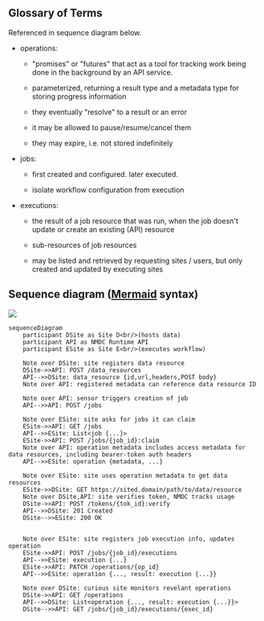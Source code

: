 ## Glossary of Terms

Referenced in sequence diagram below.

* operations:

    * "promises" or "futures" that act as a tool for tracking work being done in the background by
      an API service.
      
    * parameterized, returning a result type and a metadata type for storing progress information
      
    * they eventually "resolve" to a result or an error
      
    * it may be allowed to pause/resume/cancel them
      
    * they may expire, i.e. not stored indefinitely

* jobs:

    * first created and configured. later executed.
      
    * isolate workflow configuration from execution

* executions:

    * the result of a job resource that was run, when the job doesn't update or create an existing
      (API) resource
      
    * sub-resources of job resources
      
    * may be listed and retrieved by requesting sites / users, but only created and updated by
      executing sites


## Sequence diagram ([Mermaid](https://mermaid-js.github.io/) syntax)

[![](https://mermaid.ink/img/eyJjb2RlIjoic2VxdWVuY2VEaWFncmFtXG4gICAgcGFydGljaXBhbnQgRFNpdGUgYXMgU2l0ZSBEPGJyLz4oaG9zdHMgZGF0YSlcbiAgICBwYXJ0aWNpcGFudCBBUEkgYXMgTk1EQyBSdW50aW1lIEFQSVxuICAgIHBhcnRpY2lwYW50IEVTaXRlIGFzIFNpdGUgRTxici8-KGV4ZWN1dGVzIHdvcmtmbG93KVxuXG4gICAgTm90ZSBvdmVyIERTaXRlOiBzaXRlIHJlZ2lzdGVycyBkYXRhIHJlc291cmNlXG4gICAgRFNpdGUtPj5BUEk6IFBPU1QgL2RhdGFfcmVzb3VyY2VzXG4gICAgQVBJLS0-PkRTaXRlOiBkYXRhX3Jlc291cmNlIHtpZCx1cmwsaGVhZGVycyxQT1NUIGJvZHl9XG4gICAgTm90ZSBvdmVyIEFQSTogcmVnaXN0ZXJlZCBtZXRhZGF0YSBjYW4gcmVmZXJlbmNlIGRhdGEgcmVzb3VyY2UgSURcblxuICAgIE5vdGUgb3ZlciBBUEk6IHNlbnNvciB0cmlnZ2VycyBjcmVhdGlvbiBvZiBqb2JcbiAgICBBUEktLT4-QVBJOiBQT1NUIC9qb2JzXG5cbiAgICBOb3RlIG92ZXIgRVNpdGU6IHNpdGUgYXNrcyBmb3Igam9icyBpdCBjYW4gY2xhaW1cbiAgICBFU2l0ZS0-PkFQSTogR0VUIC9qb2JzXG4gICAgQVBJLS0-PkVTaXRlOiBMaXN0PGpvYiB7Li4ufT5cbiAgICBFU2l0ZS0-PkFQSTogUE9TVCAvam9icy97am9iX2lkfTpjbGFpbVxuICAgIE5vdGUgb3ZlciBBUEk6IG9wZXJhdGlvbiBtZXRhZGF0YSBpbmNsdWRlcyBhY2Nlc3MgbWV0YWRhdGEgZm9yIGRhdGEgcmVzb3VyY2VzLCBpbmNsdWRpbmcgYmVhcmVyLXRva2VuIGF1dGggaGVhZGVyc1xuICAgIEFQSS0tPj5FU2l0ZTogb3BlcmF0aW9uIHttZXRhZGF0YSwgLi4ufVxuXG4gICAgTm90ZSBvdmVyIEVTaXRlOiBzaXRlIHVzZXMgb3BlcmF0aW9uIG1ldGFkYXRhIHRvIGdldCBkYXRhIHJlc291cmNlc1xuICAgIEVTaXRlLT4-RFNpdGU6IEdFVCBodHRwczovL3NpdGVkLmRvbWFpbi9wYXRoL3RvL2RhdGEvcmVzb3VyY2VcbiAgICBOb3RlIG92ZXIgRFNpdGUsQVBJOiBzaXRlIHZlcmlmaWVzIHRva2VuLCBOTURDIHRyYWNrcyB1c2FnZVxuICAgIERTaXRlLT4-QVBJOiBQT1NUIC90b2tlbnMve3Rva19pZH06dmVyaWZ5XG4gICAgQVBJLS0-PkRTaXRlOiAyMDEgQ3JlYXRlZFxuICAgIERTaXRlLS0-PkVTaXRlOiAyMDAgT0tcblxuICAgIFxuICAgIE5vdGUgb3ZlciBFU2l0ZTogc2l0ZSByZWdpc3RlcnMgam9iIGV4ZWN1dGlvbiBpbmZvLCB1cGRhdGVzIG9wZXJhdGlvblxuICAgIEVTaXRlLT4-QVBJOiBQT1NUIC9qb2JzL3tqb2JfaWR9L2V4ZWN1dGlvbnNcbiAgICBBUEktLT4-RVNpdGU6IGV4ZWN1dGlvbiB7Li4ufVxuICAgIEVTaXRlLT4-QVBJOiBQQVRDSCAvb3BlcmF0aW9ucy97b3BfaWR9XG4gICAgQVBJLS0-PkVTaXRlOiBvcGVyYXRpb24gey4uLiwgcmVzdWx0OiBleGVjdXRpb24gey4uLn19XG4gICAgXG4gICAgTm90ZSBvdmVyIERTaXRlOiBjdXJpb3VzIHNpdGUgbW9uaXRvcnMgcmV2ZWxhbnQgb3BlcmF0aW9uc1xuICAgIERTaXRlLT4-QVBJOiBHRVQgL29wZXJhdGlvbnNcbiAgICBBUEktLT4-RFNpdGU6IExpc3Q8b3BlcmF0aW9uIHsuLi4sIHJlc3VsdDogZXhlY3V0aW9uIHsuLi59fT5cbiAgICBEU2l0ZS0tPj5BUEk6IEdFVCAvam9icy97am9iX2lkfS9leGVjdXRpb25zL3tleGVjX2lkfSIsIm1lcm1haWQiOnt9LCJ1cGRhdGVFZGl0b3IiOmZhbHNlfQ)](https://mermaid-js.github.io/mermaid-live-editor/#/edit/eyJjb2RlIjoic2VxdWVuY2VEaWFncmFtXG4gICAgcGFydGljaXBhbnQgRFNpdGUgYXMgU2l0ZSBEPGJyLz4oaG9zdHMgZGF0YSlcbiAgICBwYXJ0aWNpcGFudCBBUEkgYXMgTk1EQyBSdW50aW1lIEFQSVxuICAgIHBhcnRpY2lwYW50IEVTaXRlIGFzIFNpdGUgRTxici8-KGV4ZWN1dGVzIHdvcmtmbG93KVxuXG4gICAgTm90ZSBvdmVyIERTaXRlOiBzaXRlIHJlZ2lzdGVycyBkYXRhIHJlc291cmNlXG4gICAgRFNpdGUtPj5BUEk6IFBPU1QgL2RhdGFfcmVzb3VyY2VzXG4gICAgQVBJLS0-PkRTaXRlOiBkYXRhX3Jlc291cmNlIHtpZCx1cmwsaGVhZGVycyxQT1NUIGJvZHl9XG4gICAgTm90ZSBvdmVyIEFQSTogcmVnaXN0ZXJlZCBtZXRhZGF0YSBjYW4gcmVmZXJlbmNlIGRhdGEgcmVzb3VyY2UgSURcblxuICAgIE5vdGUgb3ZlciBBUEk6IHNlbnNvciB0cmlnZ2VycyBjcmVhdGlvbiBvZiBqb2JcbiAgICBBUEktLT4-QVBJOiBQT1NUIC9qb2JzXG5cbiAgICBOb3RlIG92ZXIgRVNpdGU6IHNpdGUgYXNrcyBmb3Igam9icyBpdCBjYW4gY2xhaW1cbiAgICBFU2l0ZS0-PkFQSTogR0VUIC9qb2JzXG4gICAgQVBJLS0-PkVTaXRlOiBMaXN0PGpvYiB7Li4ufT5cbiAgICBFU2l0ZS0-PkFQSTogUE9TVCAvam9icy97am9iX2lkfTpjbGFpbVxuICAgIE5vdGUgb3ZlciBBUEk6IG9wZXJhdGlvbiBtZXRhZGF0YSBpbmNsdWRlcyBhY2Nlc3MgbWV0YWRhdGEgZm9yIGRhdGEgcmVzb3VyY2VzLCBpbmNsdWRpbmcgYmVhcmVyLXRva2VuIGF1dGggaGVhZGVyc1xuICAgIEFQSS0tPj5FU2l0ZTogb3BlcmF0aW9uIHttZXRhZGF0YSwgLi4ufVxuXG4gICAgTm90ZSBvdmVyIEVTaXRlOiBzaXRlIHVzZXMgb3BlcmF0aW9uIG1ldGFkYXRhIHRvIGdldCBkYXRhIHJlc291cmNlc1xuICAgIEVTaXRlLT4-RFNpdGU6IEdFVCBodHRwczovL3NpdGVkLmRvbWFpbi9wYXRoL3RvL2RhdGEvcmVzb3VyY2VcbiAgICBOb3RlIG92ZXIgRFNpdGUsQVBJOiBzaXRlIHZlcmlmaWVzIHRva2VuLCBOTURDIHRyYWNrcyB1c2FnZVxuICAgIERTaXRlLT4-QVBJOiBQT1NUIC90b2tlbnMve3Rva19pZH06dmVyaWZ5XG4gICAgQVBJLS0-PkRTaXRlOiAyMDEgQ3JlYXRlZFxuICAgIERTaXRlLS0-PkVTaXRlOiAyMDAgT0tcblxuICAgIFxuICAgIE5vdGUgb3ZlciBFU2l0ZTogc2l0ZSByZWdpc3RlcnMgam9iIGV4ZWN1dGlvbiBpbmZvLCB1cGRhdGVzIG9wZXJhdGlvblxuICAgIEVTaXRlLT4-QVBJOiBQT1NUIC9qb2JzL3tqb2JfaWR9L2V4ZWN1dGlvbnNcbiAgICBBUEktLT4-RVNpdGU6IGV4ZWN1dGlvbiB7Li4ufVxuICAgIEVTaXRlLT4-QVBJOiBQQVRDSCAvb3BlcmF0aW9ucy97b3BfaWR9XG4gICAgQVBJLS0-PkVTaXRlOiBvcGVyYXRpb24gey4uLiwgcmVzdWx0OiBleGVjdXRpb24gey4uLn19XG4gICAgXG4gICAgTm90ZSBvdmVyIERTaXRlOiBjdXJpb3VzIHNpdGUgbW9uaXRvcnMgcmV2ZWxhbnQgb3BlcmF0aW9uc1xuICAgIERTaXRlLT4-QVBJOiBHRVQgL29wZXJhdGlvbnNcbiAgICBBUEktLT4-RFNpdGU6IExpc3Q8b3BlcmF0aW9uIHsuLi4sIHJlc3VsdDogZXhlY3V0aW9uIHsuLi59fT5cbiAgICBEU2l0ZS0tPj5BUEk6IEdFVCAvam9icy97am9iX2lkfS9leGVjdXRpb25zL3tleGVjX2lkfSIsIm1lcm1haWQiOnt9LCJ1cGRhdGVFZGl0b3IiOmZhbHNlfQ)

```mermaid
sequenceDiagram
    participant DSite as Site D<br/>(hosts data)
    participant API as NMDC Runtime API
    participant ESite as Site E<br/>(executes workflow)

    Note over DSite: site registers data resource
    DSite->>API: POST /data_resources
    API-->>DSite: data_resource {id,url,headers,POST body}
    Note over API: registered metadata can reference data resource ID

    Note over API: sensor triggers creation of job
    API-->>API: POST /jobs

    Note over ESite: site asks for jobs it can claim
    ESite->>API: GET /jobs
    API-->>ESite: List<job {...}>
    ESite->>API: POST /jobs/{job_id}:claim
    Note over API: operation metadata includes access metadata for data resources, including bearer-token auth headers
    API-->>ESite: operation {metadata, ...}

    Note over ESite: site uses operation metadata to get data resources
    ESite->>DSite: GET https://sited.domain/path/to/data/resource
    Note over DSite,API: site verifies token, NMDC tracks usage
    DSite->>API: POST /tokens/{tok_id}:verify
    API-->>DSite: 201 Created
    DSite-->>ESite: 200 OK

    
    Note over ESite: site registers job execution info, updates operation
    ESite->>API: POST /jobs/{job_id}/executions
    API-->>ESite: execution {...}
    ESite->>API: PATCH /operations/{op_id}
    API-->>ESite: operation {..., result: execution {...}}
    
    Note over DSite: curious site monitors revelant operations
    DSite->>API: GET /operations
    API-->>DSite: List<operation {..., result: execution {...}}>
    DSite-->>API: GET /jobs/{job_id}/executions/{exec_id}
```
